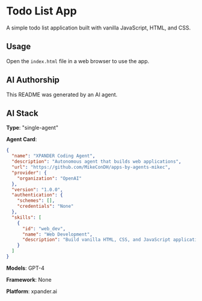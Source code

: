 # Todo List App

A simple todo list application built with vanilla JavaScript, HTML, and CSS.

## Usage

Open the `index.html` file in a web browser to use the app.

## AI Authorship

This README was generated by an AI agent.

## AI Stack

**Type**: "single-agent"

**Agent Card**:
```json
{
  "name": "XPANDER Coding Agent",
  "description": "Autonomous agent that builds web applications",
  "url": "https://github.com/MikeConDH/apps-by-agents-mikec",
  "provider": {
    "organization": "OpenAI"
  },
  "version": "1.0.0",
  "authentication": {
    "schemes": [],
    "credentials": "None"
  },
  "skills": [
    {
      "id": "web_dev",
      "name": "Web Development",
      "description": "Build vanilla HTML, CSS, and JavaScript applications"
    }
  ]
}
```

**Models**: GPT-4

**Framework**: None

**Platform**: xpander.ai